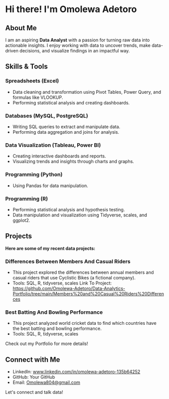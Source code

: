 # **Hi there!  I'm Omolewa Adetoro**

##  **About Me**
I am an aspiring **Data Analyst** with a passion for turning raw data into actionable insights. I enjoy working with data to uncover trends, make data-driven decisions, and visualize findings in an impactful way.

 ## **Skills & Tools**

### **Spreadsheets (Excel)**
*	Data cleaning and transformation using Pivot Tables, Power Query, and formulas like VLOOKUP.
*	Performing statistical analysis and creating dashboards.

### **Databases (MySQL, PostgreSQL)**
*	Writing SQL queries to extract and manipulate data.
*	Performing data aggregation and joins for analysis.

### **Data Visualization (Tableau, Power BI)**
*	Creating interactive dashboards and reports.
*	Visualizing trends and insights through charts and graphs.

### **Programming (Python)**
*	Using Pandas for data manipulation.

### **Programming (R)**
*	Performing statistical analysis and hypothesis testing.
*	Data manipulation and visualization using Tidyverse, scales, and ggplot2.

## **Projects**
**Here are some of my recent data projects:**
### Differences Between Members And Casual Riders
* This project explored the differences between annual members and casual riders that use Cyclistic Bikes (a fictional company).
* Tools: SQL, R, tidyverse, scales
Link To Project: https://github.com/Omolewa-Adetoro/Data-Analytics-Portfolio/tree/main/Members%20and%20Casual%20Riders%20Differences
### Best Batting And Bowling Performance
* This project analyzed world cricket data to find which countries have the best batting and bowling performance.
* Tools: SQL, R, tidyverse, scales

Check out my Portfolio for more details!

## Connect with Me
*	LinkedIn: www.linkedin.com/in/omolewa-adetoro-135b64252
*	GitHub: Your GitHub
*	Email: Omolewa804@gmail.com 

Let's connect and talk data! 
